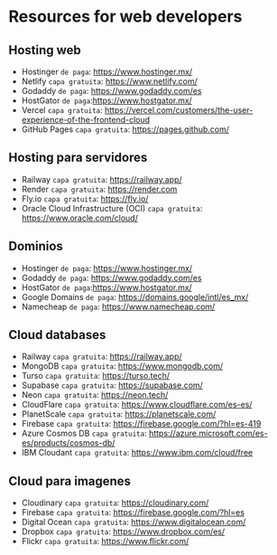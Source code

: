 # Resources for web developers

## Hosting web
- Hostinger `de paga`: https://www.hostinger.mx/
- Netlify `capa gratuita`: https://www.netlify.com/
- Godaddy `de paga`: https://www.godaddy.com/es
- HostGator `de paga`:https://www.hostgator.mx/
- Vercel `capa gratuita`: https://vercel.com/customers/the-user-experience-of-the-frontend-cloud
- GitHub Pages `capa gratuita`: https://pages.github.com/

## Hosting para servidores
- Railway `capa gratuita`: https://railway.app/
- Render `capa gratuita`: https://render.com
- Fly.io `capa gratuita`: https://fly.io/
- Oracle Cloud Infrastructure (OCI) `capa gratuita`: https://www.oracle.com/cloud/

## Dominios
- Hostinger `de paga`: https://www.hostinger.mx/
- Godaddy `de paga`: https://www.godaddy.com/es
- HostGator `de paga`:https://www.hostgator.mx/
- Google Domains `de paga`: https://domains.google/intl/es_mx/
- Namecheap `de paga`: https://www.namecheap.com/

## Cloud databases
- Railway `capa gratuita`: https://railway.app/
- MongoDB `capa gratuita`: https://www.mongodb.com/
- Turso `capa gratuita`: https://turso.tech/
- Supabase `capa gratuita`: https://supabase.com/
- Neon `capa gratuita`: https://neon.tech/
- CloudFlare `capa gratuita`: https://www.cloudflare.com/es-es/
- PlanetScale `capa gratuita`: https://planetscale.com/
- Firebase `capa gratuita`: https://firebase.google.com/?hl=es-419
- Azure Cosmos DB `capa gratuita`: https://azure.microsoft.com/es-es/products/cosmos-db/
- IBM Cloudant `capa gratuita`: https://www.ibm.com/cloud/free

## Cloud para imagenes
- Cloudinary `capa gratuita`: https://cloudinary.com/
- Firebase `capa gratuita`: https://firebase.google.com/?hl=es
- Digital Ocean `capa gratuita`: https://www.digitalocean.com/
- Dropbox `capa gratuita`: https://www.dropbox.com/es/
- Flickr `capa gratuita`: https://www.flickr.com/
